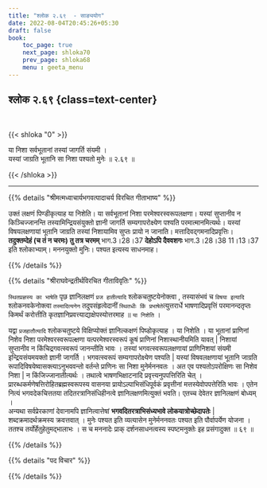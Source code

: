 ```yaml
---
title: "श्लोक २.६९  - साङ्ययोग"
date: 2022-08-04T20:45:26+05:30
draft: false
book:
    toc_page: true
    next_page: shloka70
    prev_page: shloka68
    menu : geeta_menu
---
```




## श्लोक २.६९ {class=text-center}

<br/>

{{< shloka  "0"  >}}

या निशा सर्वभूतानां तस्यां जागर्ति संयमी ।  
यस्यां जाग्रति भूतानि सा निशा पश्यतो मुनेः ॥ २.६९ ॥

{{< /shloka >}}

---


{{% details "श्रीमत्मध्वाचार्यभगवत्पादाचर्य विरचित  गीताभाष्य" %}}

उक्तं लक्षणं पिण्डीकृत्याह या निशेति। या सर्वभूतानां निशा परमेश्वरस्वरूपलक्षणा। यस्यां सुप्तानीव न किञ्चिज्जानन्ति तस्यामिन्द्रियसंयुक्तो ज्ञानी जागर्ति सम्यगापरोक्ष्येण पश्यति परमात्मानमित्यर्थः। यस्यां विषयलक्षणायां भूतानि जाग्रति तस्यां निशायामिव सुप्तः प्रायो न जानाति। मत्तादिवद्गमनादिप्रवृत्तिः। 
**तदुक्तम्देहं (च तं न चरमः) तु तत्र चरमम्** भाग.3।28।37 
**देहोऽपि दैववशगः** भाग.3।28।38 11।13।37 इति श्लोकाभ्याम्। मननयुक्तो मुनिः। पश्यत इत्यस्य साधनमाह।

{{% /details %}}



{{% details "श्रीराघवेन्द्रतीर्थविरचित गीताविवृतिः" %}}


`स्थितप्रज्ञस्य का भाषेति` पृछ ज्ञानिलक्षणं
`प्रज हातीत्यादि`  श्लोकचतुष्टयेनोक्त्वा , तस्यासंभवं च `विषया इत्यादि`
श्लोकनवकेनोक्त्वा `तस्मादित्यनेन` तदुपसंहृत्वेदानीं 
`स्थितधीः किं प्रभाषेते`त्युत्तरार्धे  भाषणादिप्रवृत्तिं परमानन्दतृप्तः किमर्थं करोत्तीति कृतज्ञानिप्रवत्त्याद्याक्षेपस्योत्तरमाह ॥ `या निशेति` ।  

यद्वा `प्रजहातौत्यादि`  श्लोकचतुष्टये विक्षिप्योक्तं ज्ञानिल्कक्षणं पिष्डोकृत्याह ।
 या निशेति । या भूतानां प्राणिनां निशेव निशा परमेश्वरस्वरूपल्क्षणा 
यत्परमेश्वरस्वरूपं कूषं प्राणिनां निशास्थानीयमिति यावत्‌ | 
निशायां सुप्तानीव न किंचिद्रगवत्स्वरूपं जानन्तीति भावः ।
तस्यां भगवत्स्वरूपलक्षणायां  प्राणिनिशयां संयमी इन्द्रियसंयमयक्तो ज्ञानी जागर्ति ।
भगवत्स्वरूपं सम्यगापरोक्ष्येण पश्यति | 
यस्यां विषवलक्षणायां भूतानि जाग्रति रूपादिविषयेष्वासक्त्याऽनुभववन्तो वर्तन्ते 
प्राणिनः सा निशा मुनेर्मननवतः । 
अत एव पश्यतोऽपरोक्षिणः सा निशेव निशा |
न किंजिज्जानातीत्यर्थः । तथात्वे भाषणभिक्षाटनादि प्रवृत्त्यनुपपत्तिरिति चेत्‌ ।
प्रारब्धकर्मणेषत्तिरोहितब्रह्मस्वरूपस्य वासनया प्रायोऽल्पाभिसंधिपूर्वकं
प्रवृत्तीनां मत्तस्येवोपपत्तेरिति भावः । एतेन नित्यं भगवदेकचित्ततया
तदितरत्रानिसंधिहीनत्वे ज्ञानिलक्षणमित्युक्तं भवति। 
एतच्च देवेतर ज्ञानिलक्षणं बोध्यम्‌ ।  
अन्यथा सर्वप्रेरकाणां देवानामपि ज्ञानित्वात्तेषां
**भगवदितरत्राभिसंध्यभावे लोकयात्रोच्छेदापतेः** | शब्दक्रमादर्थक्रमस्य 
क्रवत्तवात् । मुनेः पश्यत इति व्यत्यासेन मुनेर्मननवतः पश्यत इति पौर्वापर्येण योजना ।
ततश्च तर्योर्हेतुहेतुमद्भालाभः । स च मननादेः प्राक् दर्शनसाधनत्वस्य स्पष्टमनुक्तेः इह प्रसंगादुक्त ॥ ६९ ॥

{{% /details %}}

{{% details "पद विचार" %}}


{{% /details %}}
